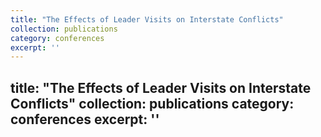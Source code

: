 ```yaml
---
title: "The Effects of Leader Visits on Interstate Conflicts"
collection: publications
category: conferences
excerpt: ''
---
```

title: "The Effects of Leader Visits on Interstate Conflicts"
collection: publications
category: conferences
excerpt: ''
---



